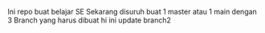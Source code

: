 Ini repo buat belajar SE
Sekarang disuruh buat 1 master atau 1 main
dengan 3 Branch yang harus dibuat
hi ini update branch2

